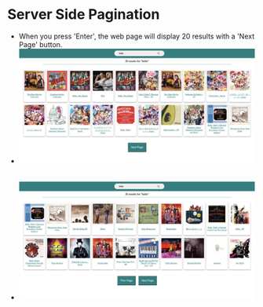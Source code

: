 # Server Side Pagination
- When you press 'Enter', the web page will display 20 results with a 'Next Page' button.
- ![image1](styles/images/1.png)<br/><br/><br/>
- ![image2](styles/images/2.png)<br/><br/><br/>
